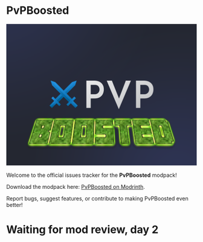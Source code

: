 # PvPBoosted  

![icon](https://github.com/nazarhktwitch/PvPBoosted/blob/main/icon.png)

Welcome to the official issues tracker for the **PvPBoosted** modpack!  

Download the modpack here: [PvPBoosted on Modrinth](https://modrinth.com/project/pvpboosted/).  

Report bugs, suggest features, or contribute to making PvPBoosted even better!

# Waiting for mod review, day 2
